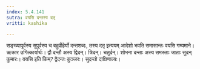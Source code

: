```yaml
---
index: 5.4.141
sutra: वयसि दन्तस्य दतृ
vritti: kashika

---
```

सङ्ख्यापूर्वस्य सुपूर्वस्य च बहुव्रीहेर्यो दन्तशब्दः, तस्य दतृ इत्ययम् आदेशो भवति समासान्तः वयसि गम्यमाने। ऋकार उगित्कार्यार्थः। द्वौ दन्तौ अस्य द्विदन्। त्रिदन्। चतुर्दन्। शोभना दन्ताः अस्य समस्ताः जाताः सुदन् कुमारः। वयसि इति किम्? द्वैदन्तः कुञ्जरः। सुदन्तो दाक्षिणात्यः।